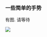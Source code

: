 ### 一些简单的手势
  
  有图. 请等待
  
   <img src="http://7xisto.com1.z0.glb.clouddn.com/gifGestures.gif"/>
  
